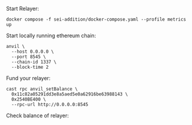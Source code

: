 Start Relayer:
```shell
docker compose -f sei-addition/docker-compose.yaml --profile metrics up
```

Start locally running ethereum chain:
```shell
anvil \
  --host 0.0.0.0 \
  --port 8545 \
  --chain-id 1337 \
  --block-time 2
```

Fund your relayer:
```shell
cast rpc anvil_setBalance \
  0x11c82a05291dd3e8a5aed5e0a62916be63988143 \
  0x2540BE400 \
  --rpc-url http://0.0.0.0:8545
```
Check balance of relayer:

